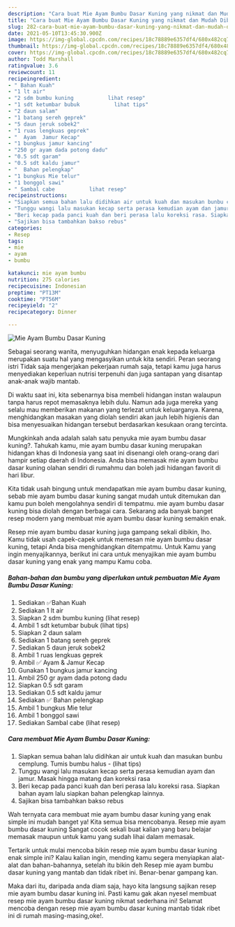 ```yaml
---
description: "Cara buat Mie Ayam Bumbu Dasar Kuning yang nikmat dan Mudah Dibuat"
title: "Cara buat Mie Ayam Bumbu Dasar Kuning yang nikmat dan Mudah Dibuat"
slug: 282-cara-buat-mie-ayam-bumbu-dasar-kuning-yang-nikmat-dan-mudah-dibuat
date: 2021-05-10T13:45:30.900Z
image: https://img-global.cpcdn.com/recipes/18c78889e6357df4/680x482cq70/mie-ayam-bumbu-dasar-kuning-foto-resep-utama.jpg
thumbnail: https://img-global.cpcdn.com/recipes/18c78889e6357df4/680x482cq70/mie-ayam-bumbu-dasar-kuning-foto-resep-utama.jpg
cover: https://img-global.cpcdn.com/recipes/18c78889e6357df4/680x482cq70/mie-ayam-bumbu-dasar-kuning-foto-resep-utama.jpg
author: Todd Marshall
ratingvalue: 3.6
reviewcount: 11
recipeingredient:
- " Bahan Kuah"
- "1 lt air"
- "2 sdm bumbu kuning           lihat resep"
- "1 sdt ketumbar bubuk           lihat tips"
- "2 daun salam"
- "1 batang sereh geprek"
- "5 daun jeruk sobek2"
- "1 ruas lengkuas geprek"
- "  Ayam  Jamur Kecap"
- "1 bungkus jamur kancing"
- "250 gr ayam dada potong dadu"
- "0.5 sdt garam"
- "0.5 sdt kaldu jamur"
- "  Bahan pelengkap"
- "1 bungkus Mie telur"
- "1 bonggol sawi"
- " Sambal cabe           lihat resep"
recipeinstructions:
- "Siapkan semua bahan lalu didihkan air untuk kuah dan masukan bunbu cemplung. Tumis bumbu halus           (lihat tips)"
- "Tunggu wangi lalu masukan kecap serta perasa kemudian ayam dan jamur. Masak hingga matang dan koreksi rasa"
- "Beri kecap pada panci kuah dan beri perasa lalu koreksi rasa. Siapkan bahan ayam lalu siapkan bahan pelengkap lainnya."
- "Sajikan bisa tambahkan bakso rebus"
categories:
- Resep
tags:
- mie
- ayam
- bumbu

katakunci: mie ayam bumbu 
nutrition: 275 calories
recipecuisine: Indonesian
preptime: "PT13M"
cooktime: "PT56M"
recipeyield: "2"
recipecategory: Dinner

---
```



![Mie Ayam Bumbu Dasar Kuning](https://img-global.cpcdn.com/recipes/18c78889e6357df4/680x482cq70/mie-ayam-bumbu-dasar-kuning-foto-resep-utama.jpg)

Sebagai seorang wanita, menyuguhkan hidangan enak kepada keluarga merupakan suatu hal yang mengasyikan untuk kita sendiri. Peran seorang istri Tidak saja mengerjakan pekerjaan rumah saja, tetapi kamu juga harus menyediakan keperluan nutrisi terpenuhi dan juga santapan yang disantap anak-anak wajib mantab.

Di waktu  saat ini, kita sebenarnya bisa membeli hidangan instan walaupun tanpa harus repot memasaknya lebih dulu. Namun ada juga mereka yang selalu mau memberikan makanan yang terlezat untuk keluarganya. Karena, menghidangkan masakan yang diolah sendiri akan jauh lebih higienis dan bisa menyesuaikan hidangan tersebut berdasarkan kesukaan orang tercinta. 



Mungkinkah anda adalah salah satu penyuka mie ayam bumbu dasar kuning?. Tahukah kamu, mie ayam bumbu dasar kuning merupakan hidangan khas di Indonesia yang saat ini disenangi oleh orang-orang dari hampir setiap daerah di Indonesia. Anda bisa memasak mie ayam bumbu dasar kuning olahan sendiri di rumahmu dan boleh jadi hidangan favorit di hari libur.

Kita tidak usah bingung untuk mendapatkan mie ayam bumbu dasar kuning, sebab mie ayam bumbu dasar kuning sangat mudah untuk ditemukan dan kamu pun boleh mengolahnya sendiri di tempatmu. mie ayam bumbu dasar kuning bisa diolah dengan berbagai cara. Sekarang ada banyak banget resep modern yang membuat mie ayam bumbu dasar kuning semakin enak.

Resep mie ayam bumbu dasar kuning juga gampang sekali dibikin, lho. Kamu tidak usah capek-capek untuk memesan mie ayam bumbu dasar kuning, tetapi Anda bisa menghidangkan ditempatmu. Untuk Kamu yang ingin menyajikannya, berikut ini cara untuk menyajikan mie ayam bumbu dasar kuning yang enak yang mampu Kamu coba.

<!--inarticleads1-->

##### Bahan-bahan dan bumbu yang diperlukan untuk pembuatan Mie Ayam Bumbu Dasar Kuning:

1. Sediakan  ✅Bahan Kuah
1. Sediakan 1 lt air
1. Siapkan 2 sdm bumbu kuning           (lihat resep)
1. Ambil 1 sdt ketumbar bubuk           (lihat tips)
1. Siapkan 2 daun salam
1. Sediakan 1 batang sereh geprek
1. Sediakan 5 daun jeruk sobek2
1. Ambil 1 ruas lengkuas geprek
1. Ambil  ✅ Ayam &amp; Jamur Kecap
1. Gunakan 1 bungkus jamur kancing
1. Ambil 250 gr ayam dada potong dadu
1. Siapkan 0.5 sdt garam
1. Sediakan 0.5 sdt kaldu jamur
1. Sediakan  ✅ Bahan pelengkap
1. Ambil 1 bungkus Mie telur
1. Ambil 1 bonggol sawi
1. Sediakan  Sambal cabe           (lihat resep)




<!--inarticleads2-->

##### Cara membuat Mie Ayam Bumbu Dasar Kuning:

1. Siapkan semua bahan lalu didihkan air untuk kuah dan masukan bunbu cemplung. Tumis bumbu halus -           (lihat tips)
1. Tunggu wangi lalu masukan kecap serta perasa kemudian ayam dan jamur. Masak hingga matang dan koreksi rasa
1. Beri kecap pada panci kuah dan beri perasa lalu koreksi rasa. Siapkan bahan ayam lalu siapkan bahan pelengkap lainnya.
1. Sajikan bisa tambahkan bakso rebus




Wah ternyata cara membuat mie ayam bumbu dasar kuning yang enak simple ini mudah banget ya! Kita semua bisa mencobanya. Resep mie ayam bumbu dasar kuning Sangat cocok sekali buat kalian yang baru belajar memasak maupun untuk kamu yang sudah lihai dalam memasak.

Tertarik untuk mulai mencoba bikin resep mie ayam bumbu dasar kuning enak simple ini? Kalau kalian ingin, mending kamu segera menyiapkan alat-alat dan bahan-bahannya, setelah itu bikin deh Resep mie ayam bumbu dasar kuning yang mantab dan tidak ribet ini. Benar-benar gampang kan. 

Maka dari itu, daripada anda diam saja, hayo kita langsung sajikan resep mie ayam bumbu dasar kuning ini. Pasti kamu gak akan nyesel membuat resep mie ayam bumbu dasar kuning nikmat sederhana ini! Selamat mencoba dengan resep mie ayam bumbu dasar kuning mantab tidak ribet ini di rumah masing-masing,oke!.

